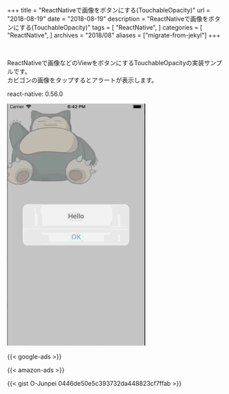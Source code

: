 +++
title = "ReactNativeで画像をボタンにする(TouchableOpacity)"
url = "2018-08-19"
date = "2018-08-19"
description = "ReactNativeで画像をボタンにする(TouchableOpacity)"
tags = [
    "ReactNative",
]
categories = [
    "ReactNative",
]
archives = "2018/08"
aliases = ["migrate-from-jekyl"]
+++

<br>

ReactNativeで画像などのViewをボタンにするTouchableOpacityの実装サンプルです。  
カビゴンの画像をタップするとアラートが表示します。  

react-native: 0.56.0  

![alt](1.gif)

<!-- Google Ads -->
{{< google-ads >}}

<!-- Amazon Ads -->
{{< amazon-ads >}}

{{< gist O-Junpei 0446de50e5c393732da448823cf7ffab >}}
